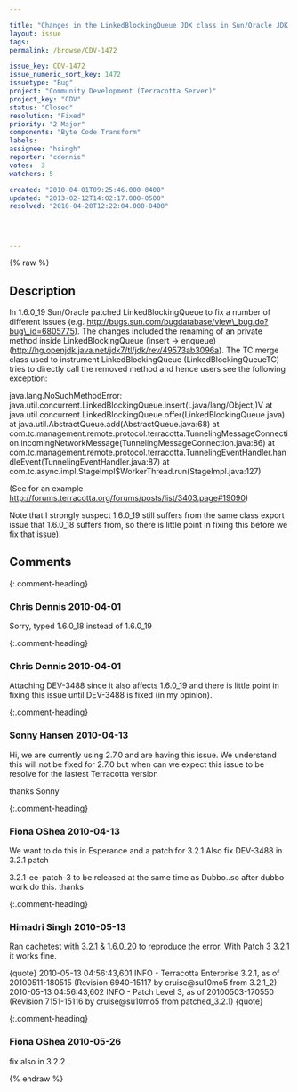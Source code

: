 ```yaml
---

title: "Changes in the LinkedBlockingQueue JDK class in Sun/Oracle JDK 1.6.0_19 break the TC instrumentation"
layout: issue
tags: 
permalink: /browse/CDV-1472

issue_key: CDV-1472
issue_numeric_sort_key: 1472
issuetype: "Bug"
project: "Community Development (Terracotta Server)"
project_key: "CDV"
status: "Closed"
resolution: "Fixed"
priority: "2 Major"
components: "Byte Code Transform"
labels: 
assignee: "hsingh"
reporter: "cdennis"
votes:  3
watchers: 5

created: "2010-04-01T09:25:46.000-0400"
updated: "2013-02-12T14:02:17.000-0500"
resolved: "2010-04-20T12:22:04.000-0400"




---
```


{% raw %}

## Description

<div markdown="1" class="description">

In 1.6.0\_19 Sun/Oracle patched LinkedBlockingQueue to fix a number of different issues (e.g. http://bugs.sun.com/bugdatabase/view\_bug.do?bug\_id=6805775).  The changes included the renaming of an private method inside LinkedBlockingQueue (insert -> enqueue) (http://hg.openjdk.java.net/jdk7/tl/jdk/rev/49573ab3096a).  The TC merge class used to instrument LinkedBlockingQueue (LinkedBlockingQueueTC) tries to directly call the removed method and hence users see the following exception:

java.lang.NoSuchMethodError: java.util.concurrent.LinkedBlockingQueue.insert(Ljava/lang/Object;)V
at java.util.concurrent.LinkedBlockingQueue.offer(LinkedBlockingQueue.java)
at java.util.AbstractQueue.add(AbstractQueue.java:68)
at com.tc.management.remote.protocol.terracotta.TunnelingMessageConnection.incomingNetworkMessage(TunnelingMessageConnection.java:86)
at com.tc.management.remote.protocol.terracotta.TunnelingEventHandler.handleEvent(TunnelingEventHandler.java:87)
at com.tc.async.impl.StageImpl$WorkerThread.run(StageImpl.java:127)

(See for an example http://forums.terracotta.org/forums/posts/list/3403.page#19090)

Note that I strongly suspect 1.6.0\_19 still suffers from the same class export issue that 1.6.0\_18 suffers from, so there is little point in fixing this before we fix that issue).

</div>

## Comments


{:.comment-heading}
### **Chris Dennis** <span class="date">2010-04-01</span>

<div markdown="1" class="comment">

Sorry, typed 1.6.0\_18 instead of 1.6.0\_19

</div>


{:.comment-heading}
### **Chris Dennis** <span class="date">2010-04-01</span>

<div markdown="1" class="comment">

Attaching DEV-3488 since it also affects 1.6.0\_19 and there is little point in fixing this issue until DEV-3488 is fixed (in my opinion).

</div>


{:.comment-heading}
### **Sonny Hansen** <span class="date">2010-04-13</span>

<div markdown="1" class="comment">

Hi, we are currently using 2.7.0 and are having this issue. We understand this will not be fixed for 2.7.0 but when can we expect this issue to be resolve for the lastest Terracotta version

thanks
Sonny

</div>


{:.comment-heading}
### **Fiona OShea** <span class="date">2010-04-13</span>

<div markdown="1" class="comment">

We want to do this in Esperance and a patch for 3.2.1
Also fix DEV-3488 in 3.2.1 patch

3.2.1-ee-patch-3 to be released at the same time as Dubbo..so after dubbo work do this. thanks

</div>


{:.comment-heading}
### **Himadri Singh** <span class="date">2010-05-13</span>

<div markdown="1" class="comment">

Ran cachetest with 3.2.1 & 1.6.0\_20 to reproduce the error.
With Patch 3 3.2.1 it works fine.

\{quote\}
2010-05-13 04:56:43,601 INFO - Terracotta Enterprise 3.2.1, as of 20100511-180515 (Revision 6940-15117 by cruise@su10mo5 from 3.2.1\_2)
2010-05-13 04:56:43,602 INFO - Patch Level 3, as of 20100503-170550 (Revision 7151-15116 by cruise@su10mo5 from patched\_3.2.1)
\{quote\}

</div>


{:.comment-heading}
### **Fiona OShea** <span class="date">2010-05-26</span>

<div markdown="1" class="comment">

fix also in 3.2.2

</div>



{% endraw %}
